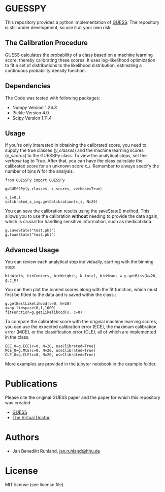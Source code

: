 # GUESSPY
This repository provides a python implementation of [GUESS](https://academic.oup.com/bioinformatics/article/35/14/2458/5216311?login=true). The repository is still under development, so use it at your own risk.

## The Calibration Procedure
GUESS calculates the probability of a class based on a machine learning score, thereby calibrating these scores. It uses log-likelihood optimization to fit a set of distributions to the likelihood distribution, estimating a continuous probability density function.

## Dependencies
The Code was tested with following packages:
   * Numpy Version 1.26.3
   * Pickle Version 4.0
   * Scipy Version 1.11.4
   
## Usage
If you're only interested in obtaining the calibrated score, you need to supply the true classes (*y_classes*) and the machine learning scores (*x_scores*) to the GUESSPy class. To view the analytical steps, set the *verbose* tag to True. After that, you can have the class calculate the calibrated score for an unknown score *x_i*. Remember to always specify the number of bins *N* for the analysis.

```
from GUESSPy import GUESSPy

g=GUESSPy(y_classes, x_scores, verbose=True)

x_i=0.1
calibrated_x_i=g.getCalibration(x_i, N=20)
```
  
You can save the calibration results using the saveState() method. This allows you to use the calibration **without** needing to provide the data again, which is crucial for handling sensitive information, such as medical data.

```
g.saveState("test.pkl")
g.loadState("test.pkl")
```

## Advanced Usage
You can review each analytical step individually, starting with the binning step:

```
binWidth, binCenters, binWeights, N_total, binMeans = g.getBins(N=20, g.c_0) 
```
 
You can then plot the binned scores along with the fit function, which must first be fitted to the data and is saved within the class.:

```
g.getBestLikelihood(c=0, N=20)
x=np.linspace(0,1,1000)
fitFunction=g.getLikelihood(x, c=0)
```

To compare the calibrated score with the original machine learning scores, you can use the expected calibration error (ECE), the maximum calibration error (MCE), or the classification error (CLE), all of which are implemented in the class.

```
ECE_0=g.ECE(c=0, N=20, useClibrated=True)
MCE_0=g.MCE(c=0, N=20, useClibrated=True)
CLE_0=g.CLE(c=0, N=20, useClibrated=True)

```
More examples are provided in the jupyter notebook in the example folder.

# Publications
Please cite the original GUESS paper and the paper for which this repository was created:

   * [GUESS](https://academic.oup.com/bioinformatics/article/35/14/2458/5216311?login=true)
   * [The Virtual Doctor](TODO)
   
# Authors
   * Jan Benedikt Ruhland, jan.ruhland@hhu.de
   
# License
MIT license (see license file). 
